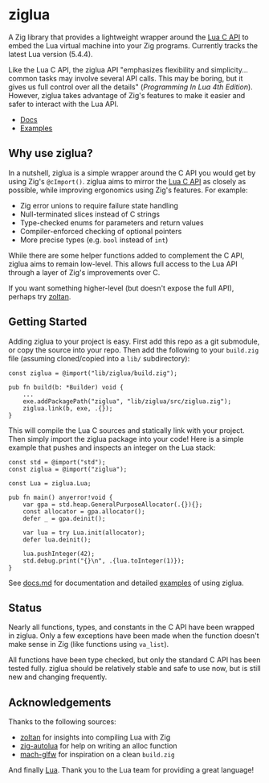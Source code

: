 # ziglua

A Zig library that provides a lightweight wrapper around the [Lua C API](https://www.lua.org/manual/5.4/manual.html#4) to embed the Lua virtual machine into your Zig programs. Currently tracks the latest Lua version (5.4.4).

Like the Lua C API, the ziglua API "emphasizes flexibility and simplicity... common tasks may involve several API calls. This may be boring, but it gives us full control over all the details" (_Programming In Lua 4th Edition_). However, ziglua takes advantage of Zig's features to make it easier and safer to interact with the Lua API.

* [Docs](https://github.com/natecraddock/ziglua/blob/master/docs.md)
* [Examples](https://github.com/natecraddock/ziglua/blob/master/docs.md#examples)

## Why use ziglua?

In a nutshell, ziglua is a simple wrapper around the C API you would get by using Zig's `@cImport()`. ziglua aims to mirror the [Lua C API](https://www.lua.org/manual/5.4/manual.html#4) as closely as possible, while improving ergonomics using Zig's features. For example:

* Zig error unions to require failure state handling
* Null-terminated slices instead of C strings
* Type-checked enums for parameters and return values
* Compiler-enforced checking of optional pointers
* More precise types (e.g. `bool` instead of `int`)

While there are some helper functions added to complement the C API, ziglua aims to remain low-level. This allows full access to the Lua API through a layer of Zig's improvements over C.

If you want something higher-level (but doesn't expose the full API), perhaps try [zoltan](https://github.com/ranciere/zoltan).

## Getting Started

Adding ziglua to your project is easy. First add this repo as a git submodule, or copy the source into your repo. Then add the following to your `build.zig` file (assuming cloned/copied into a `lib/` subdirectory):

```zig
const ziglua = @import("lib/ziglua/build.zig");

pub fn build(b: *Builder) void {
    ...
    exe.addPackagePath("ziglua", "lib/ziglua/src/ziglua.zig");
    ziglua.link(b, exe, .{});
}
```

This will compile the Lua C sources and statically link with your project. Then simply import the ziglua package into your code! Here is a simple example that pushes and inspects an integer on the Lua stack:

```zig
const std = @import("std");
const ziglua = @import("ziglua");

const Lua = ziglua.Lua;

pub fn main() anyerror!void {
    var gpa = std.heap.GeneralPurposeAllocator(.{}){};
    const allocator = gpa.allocator();
    defer _ = gpa.deinit();

    var lua = try Lua.init(allocator);
    defer lua.deinit();

    lua.pushInteger(42);
    std.debug.print("{}\n", .{lua.toInteger(1)});
}
```

See [docs.md](https://github.com/natecraddock/ziglua/blob/master/docs.md) for documentation and detailed [examples](https://github.com/natecraddock/ziglua/blob/master/docs.md#examples) of using ziglua.

## Status

Nearly all functions, types, and constants in the C API have been wrapped in ziglua. Only a few exceptions have been made when the function doesn't make sense in Zig (like functions using `va_list`).

All functions have been type checked, but only the standard C API has been tested fully. ziglua should be relatively stable and safe to use now, but is still new and changing frequently.

## Acknowledgements

Thanks to the following sources:

* [zoltan](https://github.com/ranciere/zoltan) for insights into compiling Lua with Zig
* [zig-autolua](https://github.com/daurnimator/zig-autolua) for help on writing an alloc function
* [mach-glfw](https://github.com/hexops/mach-glfw) for inspiration on a clean `build.zig`

And finally [Lua](https://lua.org). Thank you to the Lua team for providing a great language!
